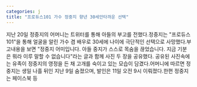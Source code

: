 ```yaml
---
categories: j
title: "프로듀스101 가수 정중지 향년 30세안타까운 선택"
---
```

지난 20일 정중지의 어머니는 트위터를 통해 아들의 부고를 전했다.정중지는 "프로듀스101"을 통해 얼굴을 알린 가수 겸 배우로 30세에 나이에 극단적인 선택으로 사망했다.부고내용을 보면 "정중지 어미입니다. 아들 중지가 스스로 목숨을 끊었습니다. 지금 기분은 뭐라 이루 말할 수 없습니다"라는 글과 함께 사진 두 장을 공유했다. 공유된 사진속에는 유족이 정중지의 영정을 든 채 고개를 숙이고 있는 모습이 담겼다.어머니에 따르면 정중지는 생일 나흘 뒤인 지난 9일 숨졌으며, 발인은 11일 오전 9시 이뤄졌다.한편 정중지는 페이스북 등